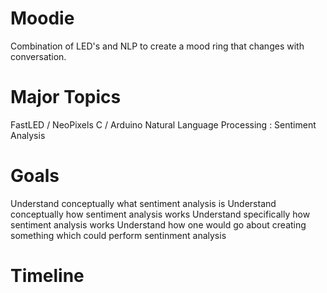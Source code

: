 # Moodie
Combination of LED's and NLP to create a mood ring that changes with conversation. 

# Major Topics
  FastLED / NeoPixels
  C / Arduino
  Natural Language Processing : Sentiment Analysis
  
  
# Goals
  Understand conceptually what sentiment analysis is
  Understand conceptually how sentiment analysis works
  Understand specifically how sentiment analysis works
  Understand how one would go about creating something which could perform sentinment analysis
  
# Timeline
  
